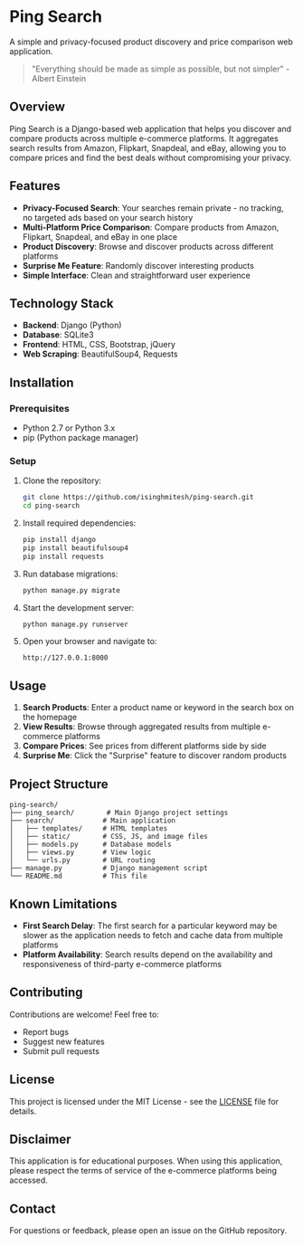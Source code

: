 # Ping Search

A simple and privacy-focused product discovery and price comparison web application.

> "Everything should be made as simple as possible, but not simpler" - Albert Einstein

## Overview

Ping Search is a Django-based web application that helps you discover and compare products across multiple e-commerce platforms. It aggregates search results from Amazon, Flipkart, Snapdeal, and eBay, allowing you to compare prices and find the best deals without compromising your privacy.

## Features

- **Privacy-Focused Search**: Your searches remain private - no tracking, no targeted ads based on your search history
- **Multi-Platform Price Comparison**: Compare products from Amazon, Flipkart, Snapdeal, and eBay in one place
- **Product Discovery**: Browse and discover products across different platforms
- **Surprise Me Feature**: Randomly discover interesting products
- **Simple Interface**: Clean and straightforward user experience

## Technology Stack

- **Backend**: Django (Python)
- **Database**: SQLite3
- **Frontend**: HTML, CSS, Bootstrap, jQuery
- **Web Scraping**: BeautifulSoup4, Requests

## Installation

### Prerequisites

- Python 2.7 or Python 3.x
- pip (Python package manager)

### Setup

1. Clone the repository:
   ```bash
   git clone https://github.com/isinghmitesh/ping-search.git
   cd ping-search
   ```

2. Install required dependencies:
   ```bash
   pip install django
   pip install beautifulsoup4
   pip install requests
   ```

3. Run database migrations:
   ```bash
   python manage.py migrate
   ```

4. Start the development server:
   ```bash
   python manage.py runserver
   ```

5. Open your browser and navigate to:
   ```
   http://127.0.0.1:8000
   ```

## Usage

1. **Search Products**: Enter a product name or keyword in the search box on the homepage
2. **View Results**: Browse through aggregated results from multiple e-commerce platforms
3. **Compare Prices**: See prices from different platforms side by side
4. **Surprise Me**: Click the "Surprise" feature to discover random products

## Project Structure

```
ping-search/
├── ping_search/        # Main Django project settings
├── search/            # Main application
│   ├── templates/     # HTML templates
│   ├── static/        # CSS, JS, and image files
│   ├── models.py      # Database models
│   ├── views.py       # View logic
│   └── urls.py        # URL routing
├── manage.py          # Django management script
└── README.md          # This file
```

## Known Limitations

- **First Search Delay**: The first search for a particular keyword may be slower as the application needs to fetch and cache data from multiple platforms
- **Platform Availability**: Search results depend on the availability and responsiveness of third-party e-commerce platforms

## Contributing

Contributions are welcome! Feel free to:
- Report bugs
- Suggest new features
- Submit pull requests

## License

This project is licensed under the MIT License - see the [LICENSE](LICENSE) file for details.

## Disclaimer

This application is for educational purposes. When using this application, please respect the terms of service of the e-commerce platforms being accessed.

## Contact

For questions or feedback, please open an issue on the GitHub repository.
